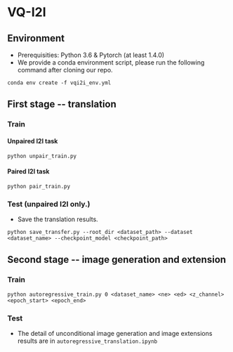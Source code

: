 # VQ-I2I
## Environment
- Prerequisities: Python 3.6 & Pytorch (at least 1.4.0) 
- We provide a conda environment script, please run the following command after cloning our repo.
```
conda env create -f vqi2i_env.yml
```
## First stage -- translation
### Train
#### Unpaired I2I task
```
python unpair_train.py
```
#### Paired I2I task
```
python pair_train.py
```
### Test (unpaired I2I only.)
- Save the translation results.
```
python save_transfer.py --root_dir <dataset_path> --dataset <dataset_name> --checkpoint_model <checkpoint_path>
```

## Second stage -- image generation and extension
### Train
```
python autoregressive_train.py 0 <dataset_name> <ne> <ed> <z_channel> <epoch_start> <epoch_end>
```
### Test
- The detail of  unconditional image generation and image extensions results are in `autoregressive_translation.ipynb`